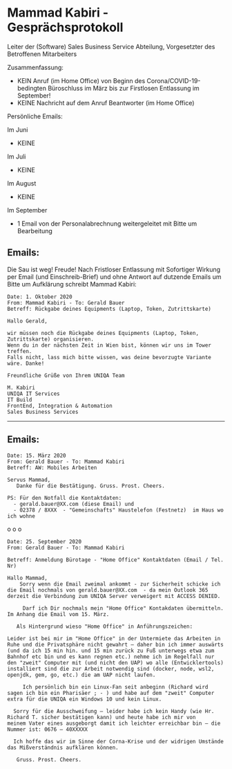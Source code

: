 # Mammad Kabiri   - Gesprächsprotokoll

Leiter der (Software) Sales Business Service Abteilung, Vorgesetzter des Betroffenen Mitarbeiters

Zusammenfassung:

- KEIN Anruf (im Home Office) von Beginn des Corona/COVID-19-bedingten Büroschluss im März bis zur Firstlosen Entlassung im September!
- KEINE Nachricht auf dem Anruf Beantworter (im Home Office)


Persönliche Emails:

Im Juni

- KEINE

Im Juli  

- KEINE

Im August

- KEINE

Im September

- 1 Email von der Personalabrechnung weitergeleitet mit Bitte um Bearbeitung


## Emails:

Die Sau ist weg! Freude! Nach Fristloser Entlassung mit Sofortiger Wirkung per Email (und Einschreib-Brief) und ohne Antwort auf dutzende Emails
um Bitte um Aufklärung schreibt Mammad Kabiri: 


```
Date: 1. Oktober 2020
From: Mammad Kabiri - To: Gerald Bauer 
Betreff: Rückgabe deines Equipments (Laptop, Token, Zutrittskarte)

Hallo Gerald,

wir müssen noch die Rückgabe deines Equipments (Laptop, Token, Zutrittskarte) organisieren.
Wenn du in der nächsten Zeit in Wien bist, können wir uns im Tower treffen. 
Falls nicht, lass mich bitte wissen, was deine bevorzugte Variante wäre. Danke!

Freundliche Grüße von Ihrem UNIQA Team

M. Kabiri
UNIQA IT Services
IT Build
FrontEnd, Integration & Automation
Sales Business Services
```

---

## Emails:


```
Date: 15. März 2020
From: Gerald Bauer - To: Mammad Kabiri
Betreff: AW: Mobiles Arbeiten

Servus Mammad,
   Danke für die Bestätigung. Gruss. Prost. Cheers.

PS: Für den Notfall die Kontaktdaten:
  - gerald.bauer@XX.com (diese Email) und
  - 02378 / 8XXX  - "Gemeinschafts" Haustelefon (Festnetz)  im Haus wo ich wohne
```

  o o o

```
Date: 25. September 2020
From: Gerald Bauer - To: Mammad Kabiri

Betreff: Anmeldung Bürotage - "Home Office" Kontaktdaten (Email / Tel. Nr)

Hallo Mammad,
    Sorry wenn die Email zweimal ankommt - zur Sicherheit schicke ich
die Email nochmals von gerald.bauer@XX.com  - da mein Outlook 365
derzeit die Verbindung zum UNIQA Server verweigert mit ACCESS DENIED.

     Darf ich Dir nochmals mein "Home Office" Kontakdaten übermitteln.
Im Anhang die Email vom 15. März.

   Als Hintergrund wieso "Home Office" in Anführungszeichen:

Leider ist bei mir im "Home Office" in der Untermiete das Arbeiten in
Ruhe und die Privatsphäre nicht gewahrt – daher bin ich immer auswärts
(und da ich 15 min hin. und 15 min zurück zu Fuß unterwegs etwa zum
Bahnhof etc bin und es kann regnen etc.) nehme ich im Regelfall nur
den "zweit" Computer mit (und nicht den UAP) wo alle (Entwicklertools)
installiert sind die zur Arbeit notwendig sind (docker, node, wsl2,
openjdk, gem, go, etc.) die am UAP nicht laufen.

     Ich persönlich bin ein Linux-Fan seit anbeginn (Richard wird
sagen ich bin ein Pharisäer ; - ) und habe auf dem "zweit" Computer
extra für die UNIQA ein Windows 10 und kein Linux.

  Sorry für die Ausschweifung – leider habe ich kein Handy (wie Hr.
Richard T. sicher bestätigen kann) und heute habe ich mir von
meinem Vater eines ausgeborgt damit ich leichter erreichbar bin – die
Nummer ist: 0676 – 40XXXXX

  Ich hoffe das wir im Sinne der Corna-Krise und der widrigen Umstände
das Mißverständnis aufklären können.

   Gruss. Prost. Cheers.
```
